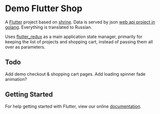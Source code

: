 # Demo Flutter Shop

A [Flutter](https://flutter.io/) project based on [shrine](https://github.com/flutter/flutter/tree/master/examples/flutter_gallery/lib/demo/shrine).
Data is served by json [web api project in golang](https://github.com/denisbakhtin/demoshop). Everything is translated to Russian.

Uses [flutter_redux](https://github.com/brianegan/flutter_redux) as a main application state manager, primarily for keeping the list of projects and shopping cart, instead of passing them all over as parameters.

## Todo

Add demo checkout & shopping cart pages.
Add loading spinner fade animation?

## Getting Started

For help getting started with Flutter, view our online
[documentation](https://flutter.io/).
